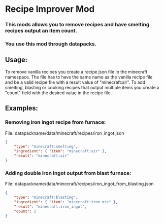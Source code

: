 # Recipe Improver Mod
 
### This mods allows you to remove recipes and have smelting recipes output an item count.
### You use this mod through datapacks.
 
## Usage:
To remove vanilla recipes you create a recipe json file in the minecraft namespace. The file has to have the same name as the vanilla recipe file and be a valid recipe file with a result value of "minecraft:air".
To add smelting, blasting or cooking recipes that output multiple items you create a "count" field with the desired value in the recipe file.
 
## Examples:
### Removing iron ingot recipe from furnace:
File: datapackname/data/minecraft/recipes/iron_ingot.json
```json
{
    "type": "minecraft:smelting",
    "ingredient": { "item": "minecraft:air" },
    "result": "minecraft:air"
}
```

### Adding double iron ingot output from blast furnace:
File: datapackname/data/minecraft/recipes/iron_ingot_from_blasting.json
```json
{
    "type": "minecraft:blasting",
    "ingredient": { "item": "minecraft:iron_ore" },
    "result": "minecraft:iron_ingot",
    "count": 2
}
```
